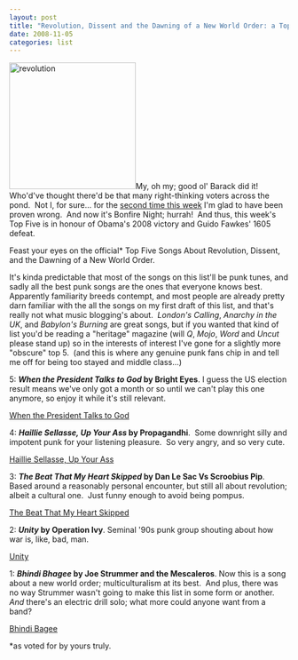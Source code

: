 ```yaml
---
layout: post
title: "Revolution, Dissent and the Dawning of a New World Order: a Top 5"
date: 2008-11-05
categories: list
---
```


<a href="http://eatenbymonsters.files.wordpress.com/2008/11/revolution.jpg"><img class="alignright size-full wp-image-130" title="revolution" src="http://eatenbymonsters.files.wordpress.com/2008/11/revolution.jpg" alt="revolution" width="228" height="228" /></a>My, oh my; good ol' Barack did it! Who'd've thought there'd be that many right-thinking voters across the pond.  Not I, for sure... for the <a href="http://eatenbymonsters.wordpress.com/2008/11/04/a-thousand-words-styrofoam/">second time this week</a> I'm glad to have been proven wrong.  And now it's Bonfire Night; hurrah!  And thus, this week's Top Five is in honour of Obama's 2008 victory and Guido Fawkes' 1605 defeat.

Feast your eyes on the official* Top Five Songs About Revolution, Dissent, and the Dawning of a New World Order.

It's kinda predictable that most of the songs on this list'll be punk tunes, and sadly all the best punk songs are the ones that everyone knows best.  Apparently familiarity breeds contempt, and most people are already pretty darn familiar with the all the songs on my first draft of this list, and that's really not what music blogging's about.  <em>London's Calling</em>, <em>Anarchy in the UK</em>, and <em>Babylon's Burning</em> are great songs, but if you wanted that kind of list you'd be reading a "heritage" magazine (will <em>Q</em>, <em>Mojo</em>, <em>Word</em> and <em>Uncut</em> please stand up) so in the interests of interest I've gone for a slightly more "obscure" top 5.  (and this is where any genuine punk fans chip in and tell me off for being too stayed and middle class...)

5: <strong><em>When the President Talks to God</em> by Bright Eyes</strong>. I guess the US election result means we've only got a month or so until we can't play this one anymore, so enjoy it while it's still relevant.

<a href="http://www.mediafire.com/file/giymwmml4di/BrightEyes_WhenThePresidentTalksToGod.mp3">When the President Talks to God</a>

4: <strong><em><span class="mw-redirect">Haillie Sellasse</span>, Up Your Ass</em> by Propagandhi</strong>.  Some downright silly and impotent punk for your listening pleasure.  So very angry, and so very cute.

<a href="http://www.mediafire.com/file/yom2ldymdzy/Propagandhi_HallieSallasseUpYourAss.mp3">Haillie Sellasse, Up Your Ass</a>

3: <strong><em>The Beat That My Heart Skipped</em> by Dan Le Sac Vs Scroobius Pip</strong>. Based around a reasonably personal encounter, but still all about revolution; albeit a cultural one.  Just funny enough to avoid being pompus.

<a href="http://www.mediafire.com/file/yl2mnimgh0n/DanLeSacVsScroobiusPip_BeatThatMyHeartSkipped.mp3">The Beat That My Heart Skipped</a>

2: <strong><em>Unity</em> by Operation Ivy</strong>. Seminal '90s punk group shouting about how war is, like, bad, man.

<a href="http://www.mediafire.com/file/mzdjyojmjew/OperationIvy_Unity.mp3">Unity</a>

1: <strong><em>Bhindi Bhagee</em> by Joe Strummer and the Mescaleros</strong>. Now this is a song about a new world order; multiculturalism at its best.  And plus, there was no way Strummer wasn't going to make this list in some form or another. <em>And </em>there's an electric drill solo; what more could anyone want from a band?

<a href="http://www.mediafire.com/file/umxyjmgyomm/JoeStrummerAndTheMescaleros_BhindiBhagee.mp3">Bhindi Bagee
</a>

*as voted for by yours truly.